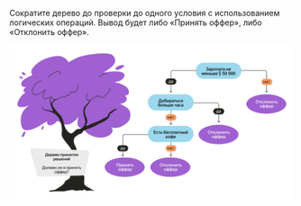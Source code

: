 Сократите дерево до проверки до одного условия с использованием логических операций. Вывод будет либо «Принять оффер», либо «Отклонить оффер».

![дерево](./step_1_2.png)